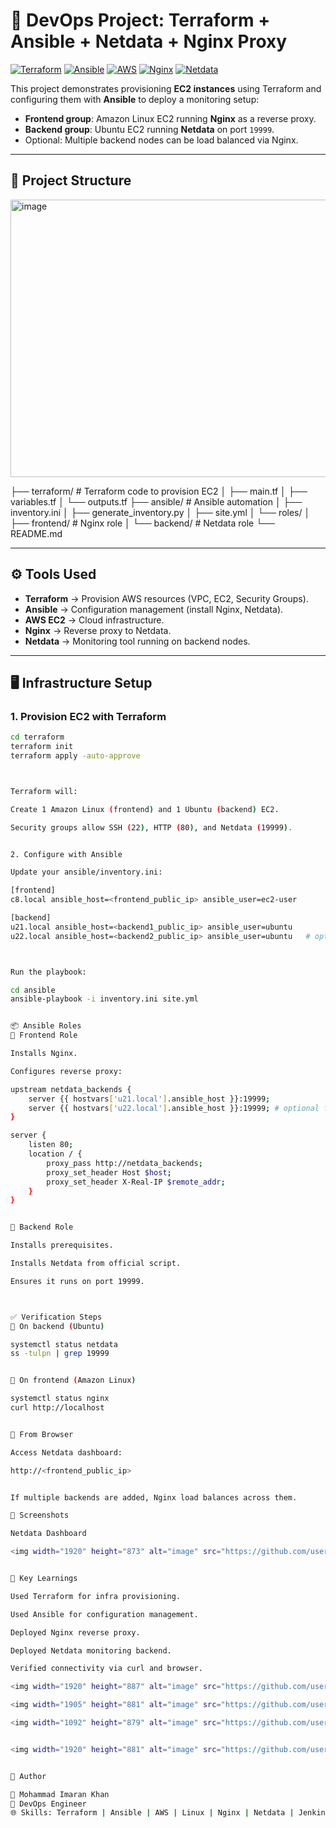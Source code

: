 # 🚀 DevOps Project: Terraform + Ansible + Netdata + Nginx Proxy


[![Terraform](https://img.shields.io/badge/Terraform-623CE4?style=for-the-badge&logo=terraform&logoColor=white)](https://www.terraform.io/)
[![Ansible](https://img.shields.io/badge/Ansible-EE0000?style=for-the-badge&logo=ansible&logoColor=white)](https://www.ansible.com/)
[![AWS](https://img.shields.io/badge/AWS-FF9900?style=for-the-badge&logo=amazon-aws&logoColor=white)](https://aws.amazon.com/)
[![Nginx](https://img.shields.io/badge/Nginx-009639?style=for-the-badge&logo=nginx&logoColor=white)](https://www.nginx.com/)
[![Netdata](https://img.shields.io/badge/Netdata-1DA1F2?style=for-the-badge&logo=netdata&logoColor=white)](https://www.netdata.cloud/)


This project demonstrates provisioning **EC2 instances** using Terraform and configuring them with **Ansible** to deploy a monitoring setup:

- **Frontend group**: Amazon Linux EC2 running **Nginx** as a reverse proxy.
- **Backend group**: Ubuntu EC2 running **Netdata** on port `19999`.
- Optional: Multiple backend nodes can be load balanced via Nginx.

---

## 📂 Project Structure

<img width="507" height="444" alt="image" src="https://github.com/user-attachments/assets/18d82a95-0ec2-406d-b1a2-a6dad443a5f9" />

├── terraform/ # Terraform code to provision EC2
│ ├── main.tf
│ ├── variables.tf
│ └── outputs.tf
├── ansible/ # Ansible automation
│ ├── inventory.ini
│ ├── generate_inventory.py
│ ├── site.yml
│ └── roles/
│ ├── frontend/ # Nginx role
│ └── backend/ # Netdata role
└── README.md



---

## ⚙️ Tools Used

- **Terraform** → Provision AWS resources (VPC, EC2, Security Groups).
- **Ansible** → Configuration management (install Nginx, Netdata).
- **AWS EC2** → Cloud infrastructure.
- **Nginx** → Reverse proxy to Netdata.
- **Netdata** → Monitoring tool running on backend nodes.

---

## 🖥️ Infrastructure Setup

### 1. Provision EC2 with Terraform
```bash
cd terraform
terraform init
terraform apply -auto-approve



Terraform will:

Create 1 Amazon Linux (frontend) and 1 Ubuntu (backend) EC2.

Security groups allow SSH (22), HTTP (80), and Netdata (19999).


2. Configure with Ansible

Update your ansible/inventory.ini:

[frontend]
c8.local ansible_host=<frontend_public_ip> ansible_user=ec2-user

[backend]
u21.local ansible_host=<backend1_public_ip> ansible_user=ubuntu
u22.local ansible_host=<backend2_public_ip> ansible_user=ubuntu   # optional extra backend



Run the playbook:

cd ansible
ansible-playbook -i inventory.ini site.yml


📦 Ansible Roles
🔹 Frontend Role

Installs Nginx.

Configures reverse proxy:

upstream netdata_backends {
    server {{ hostvars['u21.local'].ansible_host }}:19999;
    server {{ hostvars['u22.local'].ansible_host }}:19999; # optional for load balancing
}

server {
    listen 80;
    location / {
        proxy_pass http://netdata_backends;
        proxy_set_header Host $host;
        proxy_set_header X-Real-IP $remote_addr;
    }
}


🔹 Backend Role

Installs prerequisites.

Installs Netdata from official script.

Ensures it runs on port 19999.



✅ Verification Steps
🔹 On backend (Ubuntu)

systemctl status netdata
ss -tulpn | grep 19999


🔹 On frontend (Amazon Linux)

systemctl status nginx
curl http://localhost


🔹 From Browser

Access Netdata dashboard:

http://<frontend_public_ip>


If multiple backends are added, Nginx load balances across them.

📸 Screenshots

Netdata Dashboard

<img width="1920" height="873" alt="image" src="https://github.com/user-attachments/assets/ff65c9e2-cd76-475b-acdc-606a4e87e4f1" />


🎯 Key Learnings

Used Terraform for infra provisioning.

Used Ansible for configuration management.

Deployed Nginx reverse proxy.

Deployed Netdata monitoring backend.

Verified connectivity via curl and browser.

<img width="1920" height="887" alt="image" src="https://github.com/user-attachments/assets/2617f13f-a1e8-49bc-bd89-b93fa4987f34" />

<img width="1905" height="881" alt="image" src="https://github.com/user-attachments/assets/1c1c2bf6-5d85-4f7c-b9b7-e73a96cebb88" />

<img width="1092" height="879" alt="image" src="https://github.com/user-attachments/assets/1b40f25f-d544-4cb4-a468-353c3e979bb5" />


<img width="1920" height="881" alt="image" src="https://github.com/user-attachments/assets/9a81707e-6b68-43b8-b376-be825f7fdec2" />


🙌 Author

👤 Mohammad Imaran Khan
💼 DevOps Engineer
🌐 Skills: Terraform | Ansible | AWS | Linux | Nginx | Netdata | Jenkins | Kubernetes | Docker and so on....



